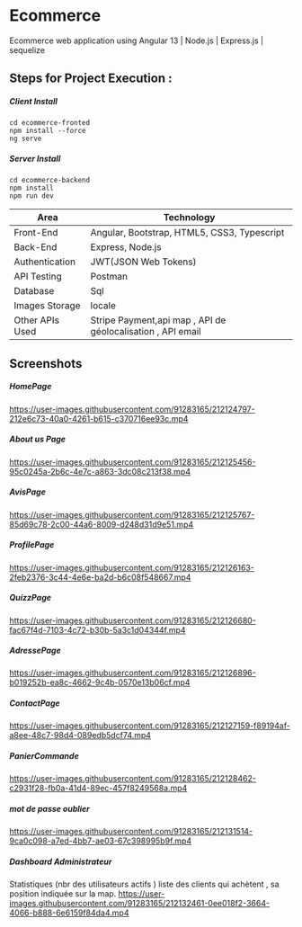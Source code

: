 # Ecommerce
Ecommerce web application using Angular 13  | Node.js | Express.js | sequelize    

## Steps for Project Execution :

##### Client Install
```
cd ecommerce-fronted
npm install --force
ng serve 
```
##### Server Install
```
cd ecommerce-backend
npm install 
npm run dev 
```


<table>
<thead>
<tr>
<th>Area</th>
<th>Technology</th>
</tr>
</thead>
<tbody>
	<tr>
		<td>Front-End</td>
		<td>Angular, Bootstrap, HTML5, CSS3, Typescript</td>
	</tr>
	<tr>
		<td>Back-End</td>
		<td>Express, Node.js</td>
	</tr>
  <tr>
		<td>Authentication</td>
		<td>JWT(JSON Web Tokens)</td>
	</tr>
	<tr>
		<td>API Testing</td>
		<td>Postman</td>
	</tr>
	<tr>
		<td>Database</td>
		<td>Sql</td>
	</tr>
  <tr>
		<td>Images Storage</td>
		<td>locale</td>
	</tr>
    <tr>
		<td>Other APIs Used</td>
		<td>Stripe Payment,api map , API de géolocalisation , API email </td>
	</tr>
</tbody>
</table>

## Screenshots

##### HomePage
https://user-images.githubusercontent.com/91283165/212124797-212e6c73-40a0-4261-b615-c370716ee93c.mp4
##### About us Page
https://user-images.githubusercontent.com/91283165/212125456-95c0245a-2b6c-4e7c-a863-3dc08c213f38.mp4
##### AvisPage
https://user-images.githubusercontent.com/91283165/212125767-85d69c78-2c00-44a6-8009-d248d31d9e51.mp4
##### ProfilePage
https://user-images.githubusercontent.com/91283165/212126163-2feb2376-3c44-4e6e-ba2d-b6c08f548667.mp4
##### QuizzPage
https://user-images.githubusercontent.com/91283165/212126680-fac67f4d-7103-4c72-b30b-5a3c1d04344f.mp4
##### AdressePage
https://user-images.githubusercontent.com/91283165/212126896-b019252b-ea8c-4662-9c4b-0570e13b06cf.mp4
##### ContactPage
https://user-images.githubusercontent.com/91283165/212127159-f89194af-a8ee-48c7-98d4-089edb5dcf74.mp4
##### PanierCommande 
https://user-images.githubusercontent.com/91283165/212128462-c2931f28-fb0a-41d4-89ec-457f8249568a.mp4
##### mot de passe oublier 
https://user-images.githubusercontent.com/91283165/212131514-9ca0c098-a7ed-4bb7-ae03-67c398995b9f.mp4

##### Dashboard Administrateur

Statistiques (nbr des utilisateurs actifs )
liste des clients qui achètent , sa position indiquée sur la map.
https://user-images.githubusercontent.com/91283165/212132461-0ee018f2-3664-4066-b888-6e6159f84da4.mp4












